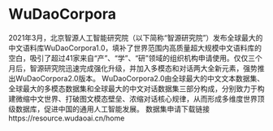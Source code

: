 # WuDaoCorpora
2021年3月，北京智源人工智能研究院（以下简称“智源研究院”）发布全球最大的中文语料库WuDaoCorpora1.0，填补了世界范围内高质量超大规模中文语料库的空白，吸引了超过41家来自“产”、“学”、“研”领域的组织机构申请使用。仅仅三个月后，智源研究院迅速完成强化升级，并加入多模态和对话两大全新元素，强势推出WuDaoCorpora2.0版本。
WuDaoCorpora2.0由全球最大的中文文本数据集、全球最大的多模态数据集和全球最大的中文对话数据集三部分构成，分别致力于构建微缩中文世界、打破图文模态壁垒、浓缩对话核心规律，从而形成多维度世界顶级数据库，促进中国的通用人工智能发展。
数据集申请下载链接https://resource.wudaoai.cn/home
